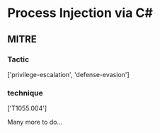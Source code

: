# Process Injection via C#

## MITRE

### Tactic
['privilege-escalation', 'defense-evasion']

### technique
['T1055.004']

Many more to do...
